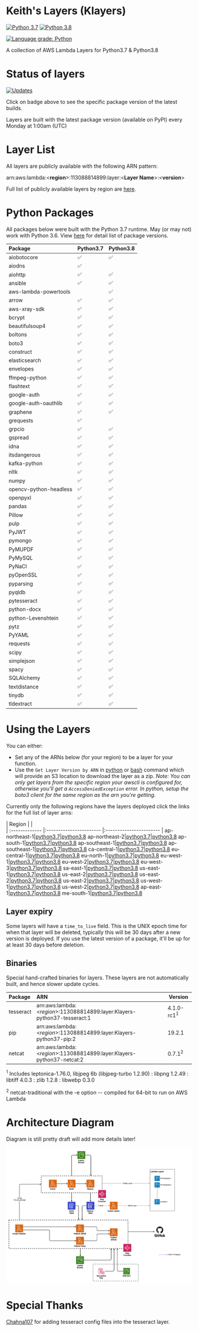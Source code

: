 # Keith's Layers (Klayers)

[![Python 3.7](https://img.shields.io/badge/python-3.7-green.svg)](https://www.python.org/downloads/release/python-375/)  [![Python 3.8](https://img.shields.io/badge/python-3.8-green.svg)](https://www.python.org/downloads/release/python-380/)

[![Language grade: Python](https://img.shields.io/lgtm/grade/python/g/keithrozario/Klayers.svg?logo=lgtm&logoWidth=18)](https://lgtm.com/projects/g/keithrozario/Klayers/context:python)


A collection of AWS Lambda Layers for Python3.7 & Python3.8

# Status of layers

[![Updates](https://pyup.io/repos/github/keithrozario/Klayers/shield.svg)](https://pyup.io/repos/github/keithrozario/Klayers/)

Click on badge above to see the specific package version of the latest builds. 

Layers are built with the latest package version (available on PyPI) every Monday at 1:00am (UTC)

# Layer List

All layers are publicly available with the following ARN pattern:

arn:aws:lambda:\<**region**>:113088814899:layer:\<**Layer Name**>:\<**version**>

Full list of publicly available layers by region are [here](deployments/).

# Python Packages

All packages below were built with the Python 3.7 runtime. May (or may not) work with Python 3.6. View [here](https://pyup.io/repos/github/keithrozario/Klayers/) for detail list of package versions.

| Package        | Python3.7               | Python3.8               |
| :------------- |:----------------------- |:----------------------- |
aiobotocore|✅|✅
aiodns|✅|
aiohttp|✅|✅
ansible|✅|✅
aws-lambda-powertools||✅
arrow|✅|✅
aws-xray-sdk|✅|✅
bcrypt|✅|✅
beautifulsoup4|✅|✅
boltons|✅|✅
boto3|✅|✅
construct|✅|✅
elasticsearch|✅|✅
envelopes|✅|✅
ffmpeg-python|✅|✅
flashtext|✅|✅
google-auth|✅|✅
google-auth-oauthlib|✅|✅
graphene|✅|✅
grequests|✅|
grpcio|✅|✅
gspread|✅|✅
idna|✅|✅
itsdangerous|✅|✅
kafka-python|✅|✅
nltk|✅|✅
numpy|✅|✅
opencv-python-headless|✅|✅
openpyxl|✅|✅
pandas|✅|✅
Pillow|✅|✅
pulp|✅|✅
PyJWT|✅|✅
pymongo|✅|✅
PyMUPDF|✅|✅
PyMySQL|✅|✅
PyNaCl|✅|✅
pyOpenSSL|✅|✅
pyparsing|✅|✅
pyqldb|✅|✅
pytesseract|✅|✅
python-docx|✅|✅
python-Levenshtein|✅|✅
pytz|✅|✅
PyYAML|✅|✅
requests|✅|✅
scipy|✅|✅
simplejson|✅|✅
spacy|✅|✅
SQLAlchemy|✅|✅
textdistance|✅|✅
tinydb|✅|✅
tldextract|✅|✅

# Using the Layers

You can either:
* Set any of the ARNs below (for your region) to be a layer for your function. 
* Use the `Get Layer Version by ARN` in [python](https://boto3.amazonaws.com/v1/documentation/api/latest/reference/services/lambda.html#Lambda.Client.get_layer_version_by_arn) or [bash](https://docs.aws.amazon.com/cli/latest/reference/lambda/get-layer-version-by-arn.html) command which will provide an S3 location to download the layer as a zip. *Note: You can only get layers from the specific region your awscli is configured for, otherwise you'll get a `AccessDeniedException` error. In python, setup the boto3 client for the same region as the arn you're getting.*

Currently only the following regions have the layers deployed click the links for the full list of layer arns:

| Region         |               |              
| :------------- |:----------------------- |:----------------------- |
ap-northeast-1|[python3.7](deployments/python3.7/arns/ap-northeast-1.json)|[python3.8](deployments/python3.8/arns/ap-northeast-1.json)
ap-northeast-2|[python3.7](deployments/python3.7/arns/ap-northeast-2.json)|[python3.8](deployments/python3.8/arns/ap-northeast-2.json)
ap-south-1|[python3.7](deployments/python3.7/arns/ap-south-1.json)|[python3.8](deployments/python3.8/arns/ap-south-1.json)
ap-southeast-1|[python3.7](deployments/python3.7/arns/ap-southeast-1.json)|[python3.8](deployments/python3.8/arns/ap-southeast-1.json)
ap-southeast-1|[python3.7](deployments/python3.7/arns/ap-southeast-2.json)|[python3.8](deployments/python3.8/arns/ap-southeast-2.json)
ca-central-1|[python3.7](deployments/python3.7/arns/ca-central-1.json)|[python3.8](deployments/python3.8/arns/ca-central-1.json)
eu-central-1|[python3.7](deployments/python3.7/arns/eu-central-1.json)|[python3.8](deployments/python3.8/arns/eu-central-1.json)
eu-north-1|[python3.7](deployments/python3.7/arns/eu-north-1.json)|[python3.8](deployments/python3.8/arns/eu-north-1.json)
eu-west-1|[python3.7](deployments/python3.7/arns/eu-west-1.json)|[python3.8](deployments/python3.8/arns/eu-west-1.json)
eu-west-2|[python3.7](deployments/python3.7/arns/eu-west-2.json)|[python3.8](deployments/python3.8/arns/eu-west-2.json)
eu-west-3|[python3.7](deployments/python3.7/arns/eu-west-3.json)|[python3.8](deployments/python3.8/arns/eu-west-3.json)
sa-east-1|[python3.7](deployments/python3.7/arns/sa-east-1.json)|[python3.8](deployments/python3.8/arns/sa-east-1.json)
us-east-1|[python3.7](deployments/python3.7/arns/us-east-1.json)|[python3.8](deployments/python3.8/arns/us-east-1.json)
us-east-2|[python3.7](deployments/python3.7/arns/us-east-2.json)|[python3.8](deployments/python3.8/arns/us-east-2.json)
us-east-2|[python3.7](deployments/python3.7/arns/us-east-2.json)|[python3.8](deployments/python3.8/arns/us-east-2.json)
us-east-2|[python3.7](deployments/python3.7/arns/us-east-2.json)|[python3.8](deployments/python3.8/arns/us-east-2.json)
us-west-1|[python3.7](deployments/python3.7/arns/us-west-1.json)|[python3.8](deployments/python3.8/arns/us-west-1.json)
us-west-2|[python3.7](deployments/python3.7/arns/us-west-2.json)|[python3.8](deployments/python3.8/arns/us-west-2.json)
ap-east-1|[python3.7](deployments/python3.7/arns/ap-east-1.json)|[python3.8](deployments/python3.8/arns/ap-east-1.json)
me-south-1|[python3.7](deployments/python3.7/arns/me-south-1.json)|[python3.8](deployments/python3.8/arns/me-south-1.json)

## Layer expiry

Some layers will have a `time_to_live` field. This is the UNIX epoch time for when that layer will be deleted, typically this will be 30 days after a new version is deployed. If you use the latest version of a package, it'll be up for at least 30 days before deletion.

## Binaries

Special hand-crafted binaries for layers. These layers are not automatically built, and hence slower update cycles.

| Package        | ARN                                                                             | Version    |         
| :------------- |:------------------------------------------------------------------------------- | ---------- | 
| tesseract      | arn:aws:lambda:\<*region*>:113088814899:layer:Klayers-python37-tesseract:1            | 4.1.0-rc1<sup>1</sup>|
| pip            | arn:aws:lambda:\<*region*>:113088814899:layer:Klayers-python37-pip:2            | 19.2.1     |
| netcat         | arn:aws:lambda:\<*region*>:113088814899:layer:Klayers-python37-netcat:2         | 0.7.1<sup>2</sup>|

<sup>1</sup> Includes leptonica-1.76.0, libjpeg 6b (libjpeg-turbo 1.2.90) : libpng 1.2.49 : libtiff 4.0.3 : zlib 1.2.8 : libwebp 0.3.0

<sup>2</sup> netcat-traditional with the -e option -- compiled for 64-bit to run on AWS Lambda

# Architecture Diagram

Diagram is still pretty draft will add more details later!

![Screenshot](documentation/Klayers-Architecture.png)

# Special Thanks

[Chahna107](https://github.com/chahna107) for adding tesseract config files into the tesseract layer.
